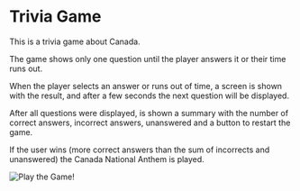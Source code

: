 # Trivia Game

This is a trivia game about Canada. 

The game shows only one question until the player answers it or their time runs out.

When the player selects an answer or runs out of time, a screen is shown with the result, and after a few seconds the next question will be displayed.

After all questions were displayed, is shown a summary with the number of correct answers, incorrect answers, unanswered and a button to restart the game.

If the user wins (more correct answers than the sum of incorrects and unanswered) the Canada National Anthem is played.

![Play the Game!]()
